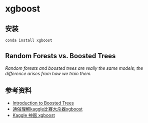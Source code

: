 # xgboost

## 安装
```sh
conda install xgboost
```

## Random Forests vs. Boosted Trees
*Random forests and boosted trees are really the same models; the difference arises from how we train them.*

## 参考资料
* [Introduction to Boosted Trees](https://homes.cs.washington.edu/~tqchen/pdf/BoostedTree.pdf)
* [通俗理解kaggle比赛大杀器xgboost](https://blog.csdn.net/v_JULY_v/article/details/81410574)
* [Kaggle 神器 xgboost](https://www.jianshu.com/p/7e0e2d66b3d4)
